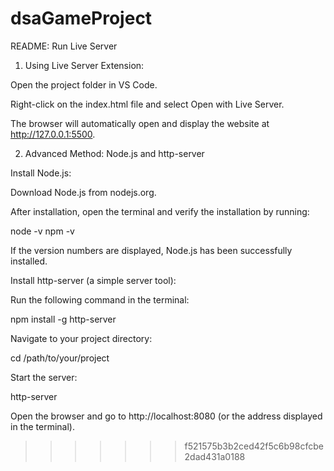 
# dsaGameProject
README: Run Live Server

1. Using Live Server Extension:

Open the project folder in VS Code.

Right-click on the index.html file and select Open with Live Server.

The browser will automatically open and display the website at http://127.0.0.1:5500.

2. Advanced Method: Node.js and http-server

Install Node.js:

Download Node.js from nodejs.org.

After installation, open the terminal and verify the installation by running:

node -v
npm -v

If the version numbers are displayed, Node.js has been successfully installed.

Install http-server (a simple server tool):

Run the following command in the terminal:

npm install -g http-server

Navigate to your project directory:

cd /path/to/your/project

Start the server:

http-server

Open the browser and go to http://localhost:8080 (or the address displayed in the terminal).
>>>>>>> f521575b3b2ced42f5c6b98cfcbe2dad431a0188
